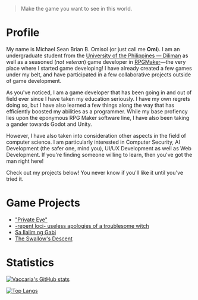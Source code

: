 > Make the game you want to see in this world.

# Profile

My name is Michael Sean Brian B. Omisol (or just call me **Omi**). I am an undergraduate student from the [University of the Philippines — Diliman](https://up.edu.ph/) as well as a seasoned (_not veteran_) game developer in [RPGMaker](https://rpgmaker.net/users/Vaccaria/)—the very place where I started game developing! I have already created a few games under my belt, and have participated in a few collaborative projects outside of game development.

As you've noticed, I am a game developer that has been going in and out of field ever since I have taken my education seriously. I have my own regrets doing so, but I have also learned a few things along the way that has efficiently boosted my abilities as a programmer. While my base profiency lies upon the eponymous RPG Maker software line, I have also been taking a gander towards Godot and Unity.

However, I have also taken into consideration other aspects in the field of computer science. I am particularly interested in Computer Security, AI Development (the safer one, mind you), UI/UX Development as well as Web Development. If you're finding someone willing to learn, then you've got the man right here!

Check out my projects below! You never know if you'll like it until you've tried it.

# Game Projects

- ["Private Eye"](https://github.com/FlamingHerb/Project-Unity)
- [-repent loci- useless apologies of a troublesome witch](https://rpgmaker.net/games/11600/)
- [Sa Ilalim ng Gabi](https://rpgmaker.net/games/11118/)
- [The Swallow's Descent](https://rpgmaker.net/games/9160/)

# Statistics

[![Vaccaria's GitHub stats](https://github-readme-stats.vercel.app/api?username=flamingherb&show_icons=true&theme=dark)](https://github.com/anuraghazra/github-readme-stats)

[![Top Langs](https://github-readme-stats.vercel.app/api/top-langs/?username=flamingherb&layout=compact&theme=dark)](https://github.com/anuraghazra/github-readme-stats)

<!--
**FlamingHerb/FlamingHerb** is a ✨ _special_ ✨ repository because its `README.md` (this file) appears on your GitHub profile.

Here are some ideas to get you started:

- 🔭 I’m currently working on ...
- 🌱 I’m currently learning ...
- 👯 I’m looking to collaborate on ...
- 🤔 I’m looking for help with ...
- 💬 Ask me about ...
- 📫 How to reach me: ...
- 😄 Pronouns: ...
- ⚡ Fun fact: ...
-->
